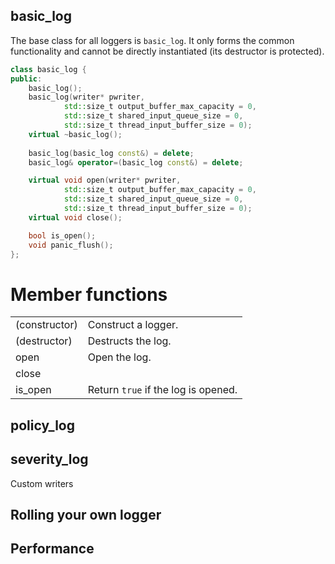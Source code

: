 basic_log
---------
The base class for all loggers is `basic_log`. It only forms the common
functionality and cannot be directly instantiated (its destructor is
protected).
```c++
class basic_log {
public:
    basic_log();
    basic_log(writer* pwriter, 
            std::size_t output_buffer_max_capacity = 0,
            std::size_t shared_input_queue_size = 0,
            std::size_t thread_input_buffer_size = 0);
    virtual ~basic_log();
    
    basic_log(basic_log const&) = delete;
    basic_log& operator=(basic_log const&) = delete;

    virtual void open(writer* pwriter, 
            std::size_t output_buffer_max_capacity = 0,
            std::size_t shared_input_queue_size = 0,
            std::size_t thread_input_buffer_size = 0);
    virtual void close();

    bool is_open();
    void panic_flush();
};
```

Member functions
================
|||
----------------|-------------------------------------|
| (constructor) | Construct a logger.                 |
| (destructor)  | Destructs the log.                  |
| open          | Open the log.                       |
| close         |                                     |
| is_open       | Return `true` if the log is opened. |


policy_log
----------

severity_log
------------

Custom writers

Rolling your own logger
-----------------------

Performance
-----------


